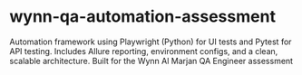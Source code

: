# wynn-qa-automation-assessment
Automation framework using Playwright (Python) for UI tests and Pytest for API testing. Includes Allure reporting, environment configs, and a clean, scalable architecture. Built for the Wynn Al Marjan QA Engineer assessment
